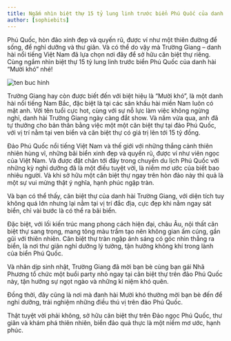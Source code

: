 ```yaml
---
title: Ngắm nhìn biệt thự 15 tỷ lung linh trước biển Phú Quốc của danh hài Trường Giang
author: [sophiebits]
---
```


Phú Quốc, hòn đảo xinh đẹp và quyến rũ, được ví như một thiên đường để sống, để nghỉ dưỡng và thư giãn. Và có thể do vậy mà Trường Giang – danh hài nổi tiếng Việt Nam đã lựa chọn nơi đây để sở hữu căn biệt thự riêng. Cùng ngắm nhìn biệt thự 15 tỷ lung linh trước biển Phú Quốc của danh hài “Mười khó” nhé!

![ten buc hinh](https://phuquocxanh.com/vi/wp-content/uploads/2017/11/TOUR-DU-LICH-PHU-QUOC-768x432.jpg "ten buc hinh")

Trường Giang hay còn được biết đến với biệt hiệu là “Mười khó”, là một danh hài nổi tiếng Nam Bắc, đặc biệt là tại các sân khấu hài miền Nam luôn có mặt anh. Với tên tuổi cực hot, cùng với sự nỗ lực làm việc không ngừng nghỉ, danh hài Trường Giang ngày càng đắt show. Và năm vừa qua, anh đã tự thưởng cho bản thân bằng việc một một căn biệt thự tại đảo Phú Quốc, với vị trí nằm tại ven biển và căn biệt thự có giá trị lên tới 15 tỷ đồng.

Đảo Phú Quốc nổi tiếng Việt Nam và thế giới với những thắng cảnh thiên nhiên hùng vĩ, những bãi biển xinh đẹp và quyến rũ, được ví như viên ngọc của Việt Nam. Và được đặt chân tới đây trong chuyến du lịch Phú Quốc với những kỳ nghỉ dưỡng đã là một điều tuyệt vời, là niềm mơ ước của biết bao nhiêu người. Và khi sở hữu một căn biệt thự ngay trên hòn đảo này thì quả là một sự vui mừng thật ý nghĩa, hạnh phúc ngập tràn.

Và bạn có thể thấy, căn biệt thự của danh hài Trường Giang, với diện tích tuy không quá lớn nhưng lại nằm tại vị trí đắc địa, cực đẹp khi nằm ngay sát biển, chỉ vài bước là có thể ra bãi biển.

Đặc biệt, với lối kiến trúc mang phong cách hiện đại, châu Âu, nội thất căn biệt thự sang trọng, mang tông màu trầm tạo nên không gian ấm cúng, gần gũi với thiên nhiên. Căn biệt thự tràn ngập ánh sáng có góc nhìn thẳng ra biển, là nơi thư giãn nghỉ dưỡng lý tưởng, tận hưởng không khí trong lành của biển Phú Quốc.

Và nhân dịp sinh nhật, Trường Giang đã mời bạn bè cùng bạn gái Nhã Phương tổ chức một buổi party nhỏ ngay tại căn biệt thự trên đảo Phú Quốc này, tận hưởng sự ngọt ngào và những kỉ niệm khó quên.

Đồng thời, đây cũng là nơi mà đanh hài Mười khó thường mời bạn bè đến để nghỉ dưỡng, trải nghiệm những điều thú vị trên đảo Phú Quốc.

Thật tuyệt vời phải không, sở hữu căn biệt thự trên Đảo ngọc Phú Quốc, thư giãn và khám phá thiên nhiên, biển đảo quả thực là một niềm mơ ước, hạnh phúc.